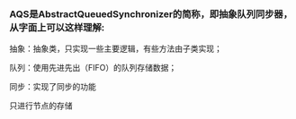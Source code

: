 
### AQS是AbstractQueuedSynchronizer的简称，即抽象队列同步器，从字面上可以这样理解:

抽象：抽象类，只实现一些主要逻辑，有些方法由子类实现；

队列：使用先进先出（FIFO）的队列存储数据；

同步：实现了同步的功能

只进行节点的存储

